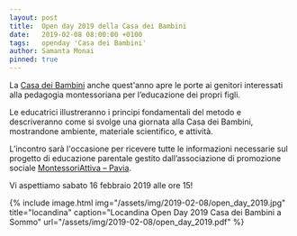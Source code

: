 ```yaml
---
layout: post
title:  Open day 2019 della Casa dei Bambini
date:   2019-02-08 08:00:00 +0100
tags:   openday 'Casa dei Bambini'
author: Samanta Monai
pinned: true
---
```


La [Casa dei Bambini](http://www.casadeibambinipavese.it) anche quest'anno apre le porte ai genitori interessati alla pedagogia montessoriana per l’educazione dei propri figli.

Le educatrici illustreranno i principi fondamentali del metodo e descriveranno come si svolge una giornata alla Casa dei Bambini, mostrandone ambiente, materiale scientifico, e attività.

L’incontro sarà l'occasione per ricevere tutte le informazioni necessarie sul progetto di educazione parentale gestito dall’associazione di promozione sociale [MontessoriAttiva – Pavia](http://www.montessoriattiva-pavia.it/).


Vi aspettiamo sabato 16 febbraio 2019 alle ore 15!


{% include image.html img="/assets/img/2019-02-08/open_day_2019.jpg" title="locandina" caption="Locandina Open Day 2019 Casa dei Bambini a Sommo" url="/assets/img/2019-02-08/open_day_2019.pdf" %}
